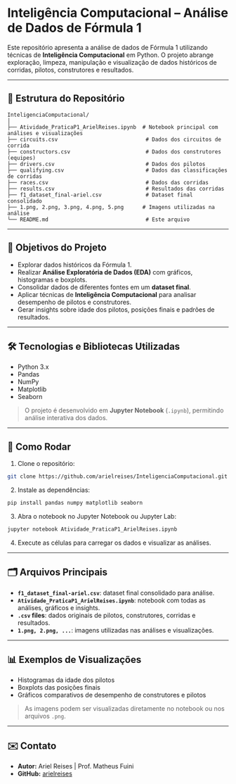 # Inteligência Computacional – Análise de Dados de Fórmula 1

Este repositório apresenta a análise de dados de Fórmula 1 utilizando técnicas de **Inteligência Computacional** em Python. O projeto abrange exploração, limpeza, manipulação e visualização de dados históricos de corridas, pilotos, construtores e resultados.

---

## 📂 Estrutura do Repositório

```
InteligenciaComputacional/
│
├── Atividade_PraticaP1_ArielReises.ipynb  # Notebook principal com análises e visualizações
├── circuits.csv                            # Dados dos circuitos de corrida
├── constructors.csv                        # Dados dos construtores (equipes)
├── drivers.csv                             # Dados dos pilotos
├── qualifying.csv                          # Dados das classificações de corridas
├── races.csv                               # Dados das corridas
├── results.csv                             # Resultados das corridas
├── f1_dataset_final-ariel.csv              # Dataset final consolidado
├── 1.png, 2.png, 3.png, 4.png, 5.png      # Imagens utilizadas na análise
└── README.md                               # Este arquivo
```

---

## 🎯 Objetivos do Projeto

- Explorar dados históricos da Fórmula 1.
- Realizar **Análise Exploratória de Dados (EDA)** com gráficos, histogramas e boxplots.
- Consolidar dados de diferentes fontes em um **dataset final**.
- Aplicar técnicas de **Inteligência Computacional** para analisar desempenho de pilotos e construtores.
- Gerar insights sobre idade dos pilotos, posições finais e padrões de resultados.

---

## 🛠 Tecnologias e Bibliotecas Utilizadas

- Python 3.x  
- Pandas  
- NumPy  
- Matplotlib  
- Seaborn  

> O projeto é desenvolvido em **Jupyter Notebook** (`.ipynb`), permitindo análise interativa dos dados.

---

## 🚀 Como Rodar

1. Clone o repositório:
```bash
git clone https://github.com/arielreises/InteligenciaComputacional.git
```

2. Instale as dependências:
```bash
pip install pandas numpy matplotlib seaborn
```

3. Abra o notebook no Jupyter Notebook ou Jupyter Lab:
```bash
jupyter notebook Atividade_PraticaP1_ArielReises.ipynb
```

4. Execute as células para carregar os dados e visualizar as análises.

---

## 🗂 Arquivos Principais

- **`f1_dataset_final-ariel.csv`**: dataset final consolidado para análise.  
- **`Atividade_PraticaP1_ArielReises.ipynb`**: notebook com todas as análises, gráficos e insights.  
- **`.csv` files**: dados originais de pilotos, construtores, corridas e resultados.  
- **`1.png, 2.png, ...`**: imagens utilizadas nas análises e visualizações.

---

## 📊 Exemplos de Visualizações

- Histogramas da idade dos pilotos  
- Boxplots das posições finais  
- Gráficos comparativos de desempenho de construtores e pilotos  

> As imagens podem ser visualizadas diretamente no notebook ou nos arquivos `.png`.

---

## ✉️ Contato

- **Autor:** Ariel Reises  | Prof. Matheus Fuini
- **GitHub:** [arielreises](https://github.com/arielreises)

